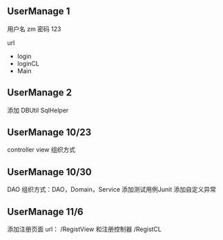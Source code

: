 ## UserManage 1

用户名 zm 密码 123
	
url

* login
* loginCL
* Main

## UserManage 2

添加 DBUtil SqlHelper

## UserManage 10/23

controller view 组织方式

## UserManage 10/30

DAO 组织方式：DAO，Domain，Service
添加测试用例Junit
添加自定义异常

## UserManage 11/6

添加注册页面 url： /RegistView 和注册控制器 /RegistCL
